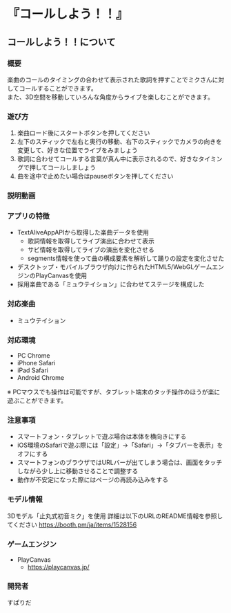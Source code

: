 # 『コールしよう！！』
## コールしよう！！について
### 概要
楽曲のコールのタイミングの合わせて表示された歌詞を押すことでミクさんに対してコールすることができます。\
また、3Ⅾ空間を移動していろんな角度からライブを楽しむことができます。

### 遊び方
1. 楽曲ロード後にスタートボタンを押してください
1. 左下のスティックで左右と奥行の移動、右下のスティックでカメラの向きを変更して、好きな位置でライブをみましょう
1. 歌詞に合わせてコールする言葉が真ん中に表示されるので、好きなタイミングで押してコールしましょう
1. 曲を途中で止めたい場合はpauseボタンを押してください

### 説明動画


### アプリの特徴
- TextAliveAppAPIから取得した楽曲データを使用
  - 歌詞情報を取得してライブ演出に合わせて表示
  - サビ情報を取得してライブの演出を変化させる
  - segments情報を使って曲の構成要素を解析して踊りの設定を変化させた
- デスクトップ・モバイルブラウザ向けに作られたHTML5/WebGLゲームエンジンのPlayCanvasを使用
- 採用楽曲である「ミュウテイション」に合わせてステージを構成した

### 対応楽曲
- ミュウテイション

### 対応環境
- PC Chrome
- iPhone Safari
- iPad Safari
- Android Chrome

※ PCマウスでも操作は可能ですが、タブレット端末のタッチ操作のほうが楽に遊ぶことができます。

### 注意事項
- スマートフォン・タブレットで遊ぶ場合は本体を横向きにする
- iOS環境のSafariで遊ぶ際には「設定」→「Safari」→「タブバーを表示」をオフにする
- スマートフォンのブラウザではURLバーが出てしまう場合は、画面をタッチしながら少し上に移動させることで調整する
- 動作が不安定になった際にはページの再読み込みをする

### モデル情報
3Dモデル「止丸式初音ミク」を使用
詳細は以下のURLのREADME情報を参照してください
https://booth.pm/ja/items/1528156

### ゲームエンジン
- PlayCanvas
  - https://playcanvas.jp/

### 開発者
すぱりだ
